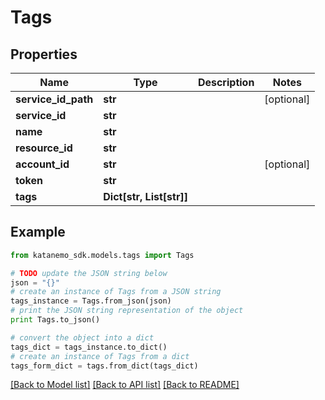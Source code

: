 # Tags


## Properties
Name | Type | Description | Notes
------------ | ------------- | ------------- | -------------
**service_id_path** | **str** |  | [optional] 
**service_id** | **str** |  | 
**name** | **str** |  | 
**resource_id** | **str** |  | 
**account_id** | **str** |  | [optional] 
**token** | **str** |  | 
**tags** | **Dict[str, List[str]]** |  | 

## Example

```python
from katanemo_sdk.models.tags import Tags

# TODO update the JSON string below
json = "{}"
# create an instance of Tags from a JSON string
tags_instance = Tags.from_json(json)
# print the JSON string representation of the object
print Tags.to_json()

# convert the object into a dict
tags_dict = tags_instance.to_dict()
# create an instance of Tags from a dict
tags_form_dict = tags.from_dict(tags_dict)
```
[[Back to Model list]](../README.md#documentation-for-models) [[Back to API list]](../README.md#documentation-for-api-endpoints) [[Back to README]](../README.md)


